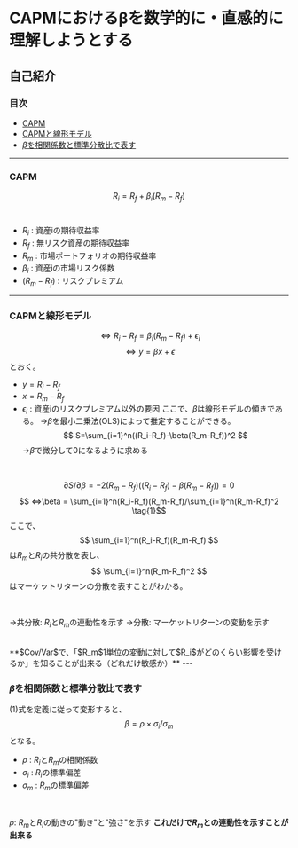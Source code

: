 # CAPMにおけるβを数学的に・直感的に理解しようとする

## 自己紹介

### 目次

- [CAPM](###CAPM)
- [CAPMと線形モデル](###capmと線形モデル)
- [$β$を相関係数と標準分散比で表す](###$β$を相関係数と標準分散比で表す)

---

### CAPM

$$ R_i = R_f + \beta_i(R_m - R_f) $$
</br>

- $R_i$ : 資産iの期待収益率
- $R_f$ : 無リスク資産の期待収益率
- $R_m$ : 市場ポートフォリオの期待収益率
- $\beta_i$ : 資産iの市場リスク係数
- $(R_m - R_f)$ : リスクプレミアム

---

### CAPMと線形モデル

$$ ⇔ R_i - R_f = \beta_i(R_m - R_f) + \epsilon_i $$
$$ ⇔ y = \beta x + \epsilon $$
とおく。

- $y = R_i - R_f$
- $x = R_m - R_f$
- $\epsilon_i$ : 資産iのリスクプレミアム以外の要因
ここで、$\beta$は線形モデルの傾きである。
→$β$を最小二乗法(OLS)によって推定することができる。
$$ S=\sum_{i=1}^n((R_i-R_f)-\beta(R_m-R_f))^2 $$
→$β$で微分して$0$になるように求める

</br>

$$ \partial S/\partial \beta = -2 (R_m-R_f)((R_i-R_f)-\beta(R_m-R_f))=0 $$
$$ ⇔\beta = \sum_{i=1}^n(R_i-R_f)(R_m-R_f)/\sum_{i=1}^n(R_m-R_f)^2 \tag{1}$$
ここで、
$$  \sum_{i=1}^n(R_i-R_f)(R_m-R_f) $$は$R_m$と$R_i$の共分散を表し、
$$ \sum_{i=1}^n(R_m-R_f)^2 $$ はマーケットリターンの分散を表すことがわかる。

</br>

→共分散: $R_i$と$R_m$の連動性を示す
→分散: マーケットリターンの変動を示す

</br>
**$Cov/Var$で、「$R_m$1単位の変動に対して$R_i$がどのくらい影響を受けるか」を知ることが出来る（どれだけ敏感か）**
---

### $β$を相関係数と標準分散比で表す

(1)式を定義に従って変形すると、
$$ \beta = \rho\times\sigma_i/\sigma_m $$
となる。

- $\rho$ : $R_i$と$R_m$の相関係数
- $\sigma_i$ : $R_i$の標準偏差
- $\sigma_m$ : $R_m$の標準偏差

</br>

$\rho$: $R_m$と$R_i$の動きの"動き"と"強さ"を示す
**これだけで$R_m$との連動性を示すことが出来る**
